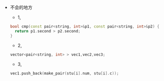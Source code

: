 * 不会的地方
  * 1,
  ```cpp
  bool cmp(const pair<string, int>&p1, const pair<string, int>&p2) {
	return p1.second > p2.second;
  }
  ```
  
  * 2,
  ```cpp
  vector<pair<string, int> > vec1,vec2,vec3;
  ```
  
  * 3,
  ```cpp
  vec1.push_back(make_pair(stu[i].num, stu[i].c));
  ```
